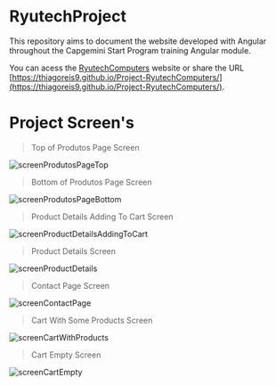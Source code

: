 # RyutechProject
This repository aims to document the website developed with Angular throughout the Capgemini Start Program training Angular module.

You can acess the [RyutechComputers](https://thiagoreis9.github.io/Project-RyutechComputers/) website or share the URL [https://thiagoreis9.github.io/Project-RyutechComputers/](https://thiagoreis9.github.io/Project-RyutechComputers/).


# Project Screen's

> Top of Produtos Page Screen 

![screenProdutosPageTop](https://user-images.githubusercontent.com/61464525/197058662-65a5f610-5620-49cb-bd75-f7be1aba3504.png)

> Bottom of Produtos Page Screen 

![screenProdutosPageBottom](https://user-images.githubusercontent.com/61464525/197058674-faad04db-1ff0-418f-bc3a-80344caaea5c.png)

> Product Details Adding To Cart Screen

 ![screenProductDetailsAddingToCart](https://user-images.githubusercontent.com/61464525/197058681-3f768090-c60e-40c2-a8c8-7588c1f2cfc3.png)

> Product Details Screen 

![screenProductDetails](https://user-images.githubusercontent.com/61464525/197058687-f6177dce-5dde-42dc-bab2-9e68d3d7eb41.png)

> Contact Page Screen

![screenContactPage](https://user-images.githubusercontent.com/61464525/197058695-bda92809-f634-4ab5-8558-62816bd3951f.png)

> Cart With Some Products Screen

![screenCartWithProducts](https://user-images.githubusercontent.com/61464525/197058701-cd76bd24-649f-4f8a-aa89-aad44eecf356.png)

> Cart Empty Screen 

![screenCartEmpty](https://user-images.githubusercontent.com/61464525/197058707-91ba29d6-8e3e-42ce-96a9-a44814a9b807.png)
